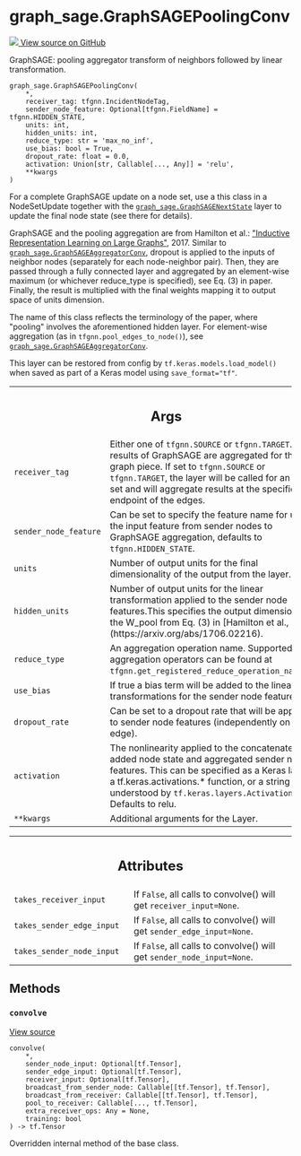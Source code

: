# graph_sage.GraphSAGEPoolingConv

<!-- Insert buttons and diff -->

<a target="_blank" href="https://github.com/tensorflow/gnn/tree/master/tensorflow_gnn/models/graph_sage/layers.py#L129-L259">
<img src="https://www.tensorflow.org/images/GitHub-Mark-32px.png" /> View source
on GitHub </a>

GraphSAGE: pooling aggregator transform of neighbors followed by linear
transformation.

<pre class="devsite-click-to-copy prettyprint lang-py tfo-signature-link">
<code>graph_sage.GraphSAGEPoolingConv(
    *,
    receiver_tag: tfgnn.IncidentNodeTag,
    sender_node_feature: Optional[tfgnn.FieldName] = tfgnn.HIDDEN_STATE,
    units: int,
    hidden_units: int,
    reduce_type: str = &#x27;max_no_inf&#x27;,
    use_bias: bool = True,
    dropout_rate: float = 0.0,
    activation: Union[str, Callable[..., Any]] = &#x27;relu&#x27;,
    **kwargs
)
</code></pre>

<!-- Placeholder for "Used in" -->

For a complete GraphSAGE update on a node set, use a this class in a
NodeSetUpdate together with the
<a href="../graph_sage/GraphSAGENextState.md"><code>graph_sage.GraphSAGENextState</code></a>
layer to update the final node state (see there for details).

GraphSAGE and the pooling aggregation are from Hamilton et al.:
["Inductive Representation Learning on Large Graphs"](https://arxiv.org/abs/1706.02216),
2017. Similar to
<a href="../graph_sage/GraphSAGEAggregatorConv.md"><code>graph_sage.GraphSAGEAggregatorConv</code></a>,
dropout is applied to the inputs of neighbor nodes (separately for each
node-neighbor pair). Then, they are passed through a fully connected layer and
aggregated by an element-wise maximum (or whichever reduce_type is specified),
see Eq. (3) in paper. Finally, the result is multiplied with the final weights
mapping it to output space of units dimension.

The name of this class reflects the terminology of the paper, where "pooling"
involves the aforementioned hidden layer. For element-wise aggregation (as in
`tfgnn.pool_edges_to_node()`), see
<a href="../graph_sage/GraphSAGEAggregatorConv.md"><code>graph_sage.GraphSAGEAggregatorConv</code></a>.

This layer can be restored from config by `tf.keras.models.load_model()` when
saved as part of a Keras model using `save_format="tf"`.

<!-- Tabular view -->
 <table class="responsive fixed orange">
<colgroup><col width="214px"><col></colgroup>
<tr><th colspan="2"><h2 class="add-link">Args</h2></th></tr>

<tr>
<td>
<code>receiver_tag</code><a id="receiver_tag"></a>
</td>
<td>
Either one of <code>tfgnn.SOURCE</code> or <code>tfgnn.TARGET</code>. The results
of GraphSAGE are aggregated for this graph piece. If set to
<code>tfgnn.SOURCE</code> or <code>tfgnn.TARGET</code>, the layer will be called for an edge
set and will aggregate results at the specified endpoint of the edges.
</td>
</tr><tr>
<td>
<code>sender_node_feature</code><a id="sender_node_feature"></a>
</td>
<td>
Can be set to specify the feature name for use as the
input feature from sender nodes to GraphSAGE aggregation, defaults to
<code>tfgnn.HIDDEN_STATE</code>.
</td>
</tr><tr>
<td>
<code>units</code><a id="units"></a>
</td>
<td>
Number of output units for the final dimensionality of the output
from the layer.
</td>
</tr><tr>
<td>
<code>hidden_units</code><a id="hidden_units"></a>
</td>
<td>
Number of output units for the linear transformation applied
to the sender node features.This specifies the output dimensions of the
W_pool from Eq. (3) in
[Hamilton et al., 2017](https://arxiv.org/abs/1706.02216).
</td>
</tr><tr>
<td>
<code>reduce_type</code><a id="reduce_type"></a>
</td>
<td>
An aggregation operation name. Supported list of aggregation
operators can be found at
<code>tfgnn.get_registered_reduce_operation_names()</code>.
</td>
</tr><tr>
<td>
<code>use_bias</code><a id="use_bias"></a>
</td>
<td>
If true a bias term will be added to the linear transformations
for the sender node features.
</td>
</tr><tr>
<td>
<code>dropout_rate</code><a id="dropout_rate"></a>
</td>
<td>
Can be set to a dropout rate that will be applied to sender
node features (independently on each edge).
</td>
</tr><tr>
<td>
<code>activation</code><a id="activation"></a>
</td>
<td>
The nonlinearity applied to the concatenated or added node
state and aggregated sender node features. This can be specified as a
Keras layer, a tf.keras.activations.* function, or a string understood
by <code>tf.keras.layers.Activation()</code>. Defaults to relu.
</td>
</tr><tr>
<td>
<code>**kwargs</code><a id="**kwargs"></a>
</td>
<td>
Additional arguments for the Layer.
</td>
</tr>
</table>

<!-- Tabular view -->
 <table class="responsive fixed orange">
<colgroup><col width="214px"><col></colgroup>
<tr><th colspan="2"><h2 class="add-link">Attributes</h2></th></tr>

<tr>
<td>
<code>takes_receiver_input</code><a id="takes_receiver_input"></a>
</td>
<td>
If <code>False</code>, all calls to convolve() will get <code>receiver_input=None</code>.
</td>
</tr><tr>
<td>
<code>takes_sender_edge_input</code><a id="takes_sender_edge_input"></a>
</td>
<td>
If <code>False</code>, all calls to convolve() will get <code>sender_edge_input=None</code>.
</td>
</tr><tr>
<td>
<code>takes_sender_node_input</code><a id="takes_sender_node_input"></a>
</td>
<td>
If <code>False</code>, all calls to convolve() will get <code>sender_node_input=None</code>.
</td>
</tr>
</table>

## Methods

<h3 id="convolve"><code>convolve</code></h3>

<a target="_blank" class="external" href="https://github.com/tensorflow/gnn/tree/master/tensorflow_gnn/models/graph_sage/layers.py#L242-L259">View
source</a>

<pre class="devsite-click-to-copy prettyprint lang-py tfo-signature-link">
<code>convolve(
    *,
    sender_node_input: Optional[tf.Tensor],
    sender_edge_input: Optional[tf.Tensor],
    receiver_input: Optional[tf.Tensor],
    broadcast_from_sender_node: Callable[[tf.Tensor], tf.Tensor],
    broadcast_from_receiver: Callable[[tf.Tensor], tf.Tensor],
    pool_to_receiver: Callable[..., tf.Tensor],
    extra_receiver_ops: Any = None,
    training: bool
) -> tf.Tensor
</code></pre>

Overridden internal method of the base class.
